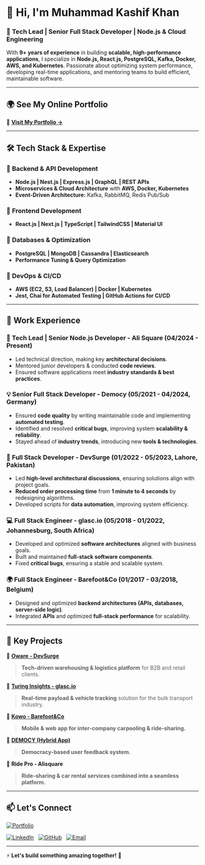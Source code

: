 # 👋 Hi, I'm Muhammad Kashif Khan  

### 🚀 **Tech Lead | Senior Full Stack Developer | Node.js & Cloud Engineering**  

With **9+ years of experience** in building **scalable, high-performance applications**, I specialize in **Node.js, React.js, PostgreSQL, Kafka, Docker, AWS, and Kubernetes**. Passionate about optimizing system performance, developing real-time applications, and mentoring teams to build efficient, maintainable software.  

---

## 🌍 **See My Online Portfolio**  
🔗 **[Visit My Portfolio →](https://kashif.weinnovate.net/)**  

---

## 🛠️ **Tech Stack & Expertise**  

### 🔹 **Backend & API Development**  
- **Node.js | Nest.js | Express.js | GraphQL | REST APIs**  
- **Microservices & Cloud Architecture** with **AWS, Docker, Kubernetes**  
- **Event-Driven Architecture:** Kafka, RabbitMQ, Redis Pub/Sub  

### 🔹 **Frontend Development**  
- **React.js | Next.js | TypeScript | TailwindCSS | Material UI**  

### 🔹 **Databases & Optimization**  
- **PostgreSQL | MongoDB | Cassandra | Elasticsearch**  
- **Performance Tuning & Query Optimization**  

### 🔹 **DevOps & CI/CD**  
- **AWS (EC2, S3, Load Balancer) | Docker | Kubernetes**  
- **Jest, Chai for Automated Testing | GitHub Actions for CI/CD**  

---

## 💼 **Work Experience**  

### **🚀 Tech Lead | Senior Node.js Developer - Ali Square (04/2024 - Present)**
- Led technical direction, making key **architectural decisions**.  
- Mentored junior developers & conducted **code reviews**.  
- Ensured software applications meet **industry standards & best practices**.  

### **💡 Senior Full Stack Developer - Democy (05/2021 - 04/2024, Germany)**  
- Ensured **code quality** by writing maintainable code and implementing **automated testing**.  
- Identified and resolved **critical bugs**, improving system **scalability & reliability**.  
- Stayed ahead of **industry trends**, introducing new **tools & technologies**.  

### **🔧 Full Stack Developer - DevSurge (01/2022 - 05/2023, Lahore, Pakistan)**  
- Led **high-level architectural discussions**, ensuring solutions align with project goals.  
- **Reduced order processing time** from **1 minute to 4 seconds** by redesigning algorithms.  
- Developed scripts for **data automation**, improving system efficiency.  

### **💻 Full Stack Engineer - glasc.io (05/2018 - 01/2022, Johannesburg, South Africa)**  
- Developed and optimized **software architectures** aligned with business goals.  
- Built and maintained **full-stack software components**.  
- Fixed **critical bugs**, ensuring a stable and scalable system.  

### **🌍 Full Stack Engineer - Barefoot&Co (01/2017 - 03/2018, Belgium)**  
- Designed and optimized **backend architectures (APIs, databases, server-side logic)**.  
- Integrated **APIs** and optimized **full-stack performance** for scalability.  

---

## 🚀 **Key Projects**  

📌 **[Oware - DevSurge](https://oware.co)**  
> **Tech-driven warehousing & logistics platform** for B2B and retail clients.  

📌 **[Turing Insights - glasc.io](https://turing-insights.com)**  
> **Real-time payload & vehicle tracking** solution for the bulk transport industry.  

📌 **[Kowo - Barefoot&Co](https://www.kowo.io)**  
> **Mobile & web app for inter-company carpooling & ride-sharing.**  

📌 **[DEMOCY (Hybrid App)](https://democy.de/)**  
> **Democracy-based user feedback system.**  

📌 **Ride Pro - Alisquare**  
> **Ride-sharing & car rental services combined into a seamless platform.**

---

## 📫 **Let's Connect**  

[![Portfolio](https://img.shields.io/badge/Portfolio-View%20Portfolio-blue?style=for-the-badge&logo=internetexplorer)](https://kashikhan1.github.io/Muhammad-Kashif-Khan/)  

[![LinkedIn](https://img.shields.io/badge/LinkedIn-blue?style=for-the-badge&logo=linkedin)](https://www.linkedin.com/in/muhammad-kashif-khan/) &nbsp;
[![GitHub](https://img.shields.io/badge/GitHub-black?style=for-the-badge&logo=github)](https://github.com/kashikhan1) &nbsp;
[![Email](https://img.shields.io/badge/Email-red?style=for-the-badge&logo=gmail)](mailto:imkashifkhanofficial@gmail.com)

---

⚡ **Let's build something amazing together!** 🚀  
